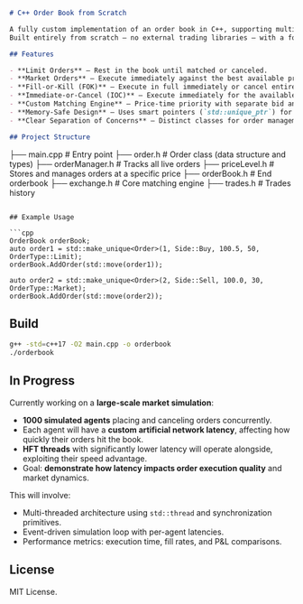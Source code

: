 ```markdown
# C++ Order Book from Scratch

A fully custom implementation of an order book in C++, supporting multiple order types and designed for speed and extensibility.  
Built entirely from scratch — no external trading libraries — with a focus on realistic exchange-style behavior.

## Features

- **Limit Orders** – Rest in the book until matched or canceled.
- **Market Orders** – Execute immediately against the best available price levels.
- **Fill-or-Kill (FOK)** – Execute in full immediately or cancel entirely.
- **Immediate-or-Cancel (IOC)** – Execute immediately for the available quantity, cancel any remainder.
- **Custom Matching Engine** – Price-time priority with separate bid and ask books.
- **Memory-Safe Design** – Uses smart pointers (`std::unique_ptr`) for order storage.
- **Clear Separation of Concerns** – Distinct classes for order management, price levels, and matching logic.

## Project Structure

```
├── main.cpp            # Entry point
├── order.h             # Order class (data structure and types)
├── orderManager.h      # Tracks all live orders
├── priceLevel.h        # Stores and manages orders at a specific price
├── orderBook.h         # End orderbook
├── exchange.h          # Core matching engine
├── trades.h            # Trades history

````

## Example Usage

```cpp
OrderBook orderBook;
auto order1 = std::make_unique<Order>(1, Side::Buy, 100.5, 50, OrderType::Limit);
orderBook.AddOrder(std::move(order1));

auto order2 = std::make_unique<Order>(2, Side::Sell, 100.0, 30, OrderType::Market);
orderBook.AddOrder(std::move(order2));
````

## Build

```bash
g++ -std=c++17 -O2 main.cpp -o orderbook
./orderbook
```

## In Progress

Currently working on a **large-scale market simulation**:

* **1000 simulated agents** placing and canceling orders concurrently.
* Each agent will have a **custom artificial network latency**, affecting how quickly their orders hit the book.
* **HFT threads** with significantly lower latency will operate alongside, exploiting their speed advantage.
* Goal: **demonstrate how latency impacts order execution quality** and market dynamics.

This will involve:

* Multi-threaded architecture using `std::thread` and synchronization primitives.
* Event-driven simulation loop with per-agent latencies.
* Performance metrics: execution time, fill rates, and P\&L comparisons.

## License

MIT License.

```
```

